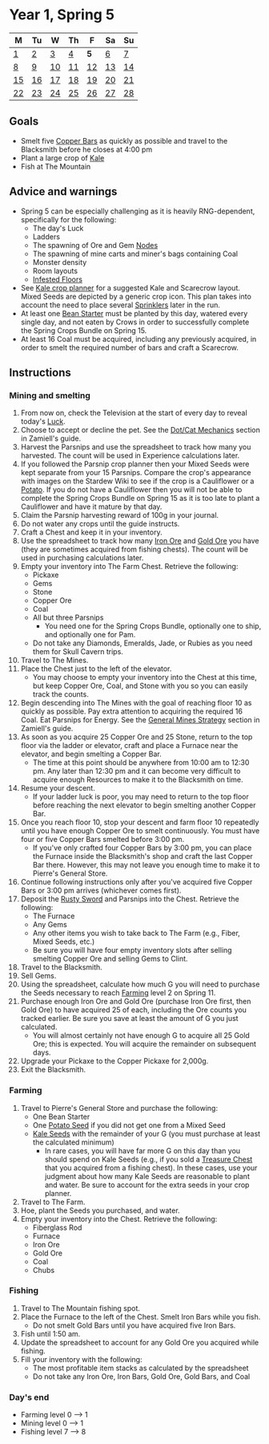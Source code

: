 # Year 1, Spring 5

| M                          | Tu                        | W                         | Th                        | F                         | Sa                        | Su                        |
| -------------------------- | ------------------------- | ------------------------- | ------------------------- |-------------------------- | ------------------------- | ------------------------- |
| [1](year-1-spring-1.md)    | [2](year-1-spring-2.md)   | [3](year-1-spring-3.md)   | [4](year-1-spring-4.md)   | **5**                     | [6](year-1-spring-6.md)   | [7](year-1-spring-7.md)   |
| [8](year-1-spring-8.md)    | [9](year-1-spring-9.md)   | [10](year-1-spring-10.md) | [11](year-1-spring-11.md) | [12](year-1-spring-12.md) | [13](year-1-spring-13.md) | [14](year-1-spring-14.md) |
| [15](year-1-spring-15.md)  | [16](year-1-spring-16.md) | [17](year-1-spring-17.md) | [18](year-1-spring-18.md) | [19](year-1-spring-19.md) | [20](year-1-spring-20.md) | [21](year-1-spring-21.md) |
| [22](year-1-spring-22.md)  | [23](year-1-spring-23.md) | [24](year-1-spring-24.md) | [25](year-1-spring-25.md) | [26](year-1-spring-26.md) | [27](year-1-spring-27.md) | [28](year-1-spring-28.md) |

## Goals

- Smelt five [Copper Bars](https://stardewvalleywiki.com/Copper_Bar) as quickly as possible and travel to the Blacksmith before he closes at 4:00 pm
- Plant a large crop of [Kale](https://stardewvalleywiki.com/Kale)
- Fish at The Mountain

## Advice and warnings

- Spring 5 can be especially challenging as it is heavily RNG-dependent, specifically for the following:
  - The day's Luck
  - Ladders
  - The spawning of Ore and Gem [Nodes](https://stardewvalleywiki.com/Mining#Mining_Nodes)
  - The spawning of mine carts and miner's bags containing Coal
  - Monster density
  - Room layouts
  - [Infested Floors](https://stardewvalleywiki.com/The_Mines#Infested_Floors)
- See [Kale crop planner](https://stardew.info/planner/33-dirty-gerbils-fought-easily) for a suggested Kale and Scarecrow layout. Mixed Seeds are depicted by a generic crop icon. This plan takes into account the need to place several [Sprinklers](https://stardewvalleywiki.com/Sprinkler) later in the run.
- At least one [Bean Starter](https://stardewvalleywiki.com/Bean_Starter) must be planted by this day, watered every single day, and not eaten by Crows in order to successfully complete the Spring Crops Bundle on Spring 15.
- At least 16 Coal must be acquired, including any previously acquired, in order to smelt the required number of bars and craft a Scarecrow.

## Instructions

### Mining and smelting

1. From now on, check the Television at the start of every day to reveal today's [Luck](https://stardewvalleywiki.com/Luck).
2. Choose to accept or decline the pet. See the [Dot/Cat Mechanics](https://github.com/Zamiell/stardew-valley/blob/master/Min-Max_Guide.md#dogcat-mechanics) section in Zamiell's guide.
3. Harvest the Parsnips and use the spreadsheet to track how many you harvested. The count will be used in Experience calculations later.
4. If you followed the Parsnip crop planner then your Mixed Seeds were kept separate from your 15 Parsnips. Compare the crop's appearance with images on the Stardew Wiki to see if the crop is a Cauliflower or a [Potato](https://stardewvalleywiki.com/Potato). If you do not have a Cauliflower then you will not be able to complete the Spring Crops Bundle on Spring 15 as it is too late to plant a Cauliflower and have it mature by that day.
5. Claim the Parsnip harvesting reward of 100g in your journal.
6. Do not water any crops until the guide instructs.
7. Craft a Chest and keep it in your inventory.
8. Use the spreadsheet to track how many [Iron Ore](https://stardewvalleywiki.com/Iron_Ore) and [Gold Ore](https://stardewvalleywiki.com/Gold_Ore) you have (they are sometimes acquired from fishing chests). The count will be used in purchasing calculations later.
9. Empty your inventory into The Farm Chest. Retrieve the following:
   - Pickaxe
   - Gems
   - Stone
   - Copper Ore
   - Coal
   - All but three Parsnips
     - You need one for the Spring Crops Bundle, optionally one to ship, and optionally one for Pam.
   - Do not take any Diamonds, Emeralds, Jade, or Rubies as you need them for Skull Cavern trips.
10. Travel to The Mines.
11. Place the Chest just to the left of the elevator.
    - You may choose to empty your inventory into the Chest at this time, but keep Copper Ore, Coal, and Stone with you so you can easily track the counts.
12. Begin descending into The Mines with the goal of reaching floor 10 as quickly as possible. Pay extra attention to acquiring the required 16 Coal. Eat Parsnips for Energy. See the [General Mines Strategy](https://github.com/Zamiell/stardew-valley/blob/master/Min-Max_Guide.md#general-mines-strategy) section in Zamiell's guide.
13. As soon as you acquire 25 Copper Ore and 25 Stone, return to the top floor via the ladder or elevator, craft and place a Furnace near the elevator, and begin smelting a Copper Bar.
    - The time at this point should be anywhere from 10:00 am to 12:30 pm. Any later than 12:30 pm and it can become very difficult to acquire enough Resources to make it to the Blacksmith on time.
14. Resume your descent.
    - If your ladder luck is poor, you may need to return to the top floor before reaching the next elevator to begin smelting another Copper Bar.
15. Once you reach floor 10, stop your descent and farm floor 10 repeatedly until you have enough Copper Ore to smelt continuously. You must have four or five Copper Bars smelted before 3:00 pm.
    - If you've only crafted four Copper Bars by 3:00 pm, you can place the Furnace inside the Blacksmith's shop and craft the last Copper Bar there. However, this may not leave you enough time to make it to Pierre's General Store.
16. Continue following instructions only after you've acquired five Copper Bars or 3:00 pm arrives (whichever comes first).
17. Deposit the [Rusty Sword](https://stardewvalleywiki.com/Rusty_Sword) and Parsnips into the Chest. Retrieve the following:
    - The Furnace
    - Any Gems
    - Any other items you wish to take back to The Farm (e.g., Fiber, Mixed Seeds, etc.)
    - Be sure you will have four empty inventory slots after selling smelting Copper Ore and selling Gems to Clint.
18. Travel to the Blacksmith.
19. Sell Gems.
20. Using the spreadsheet, calculate how much G you will need to purchase the Seeds necessary to reach [Farming](https://stardewvalleywiki.com/Farming) level 2 on Spring 11.
21. Purchase enough Iron Ore and Gold Ore (purchase Iron Ore first, then Gold Ore) to have acquired 25 of each, including the Ore counts you tracked earlier. Be sure you save at least the amount of G you just calculated.
    - You will almost certainly not have enough G to acquire all 25 Gold Ore; this is expected. You will acquire the remainder on subsequent days.
22. Upgrade your Pickaxe to the Copper Pickaxe for 2,000g.
23. Exit the Blacksmith.

### Farming

1. Travel to Pierre's General Store and purchase the following:
   - One Bean Starter
   - One [Potato Seed](https://stardewvalleywiki.com/Potato_Seeds) if you did not get one from a Mixed Seed
   - [Kale Seeds](https://stardewvalleywiki.com/Kale_Seeds) with the remainder of your G (you must purchase at least the calculated minimum)
     - In rare cases, you will have far more G on this day than you should spend on Kale Seeds (e.g., if you sold a [Treasure Chest](https://stardewvalleywiki.com/Treasure_Chest) that you acquired from a fishing chest). In these cases, use your judgment about how many Kale Seeds are reasonable to plant and water. Be sure to account for the extra seeds in your crop planner.
2. Travel to The Farm.
3. Hoe, plant the Seeds you purchased, and water.
4. Empty your inventory into the Chest. Retrieve the following:
   - Fiberglass Rod
   - Furnace
   - Iron Ore
   - Gold Ore
   - Coal
   - Chubs

### Fishing

1. Travel to The Mountain fishing spot.
2. Place the Furnace to the left of the Chest. Smelt Iron Bars while you fish.
   - Do not smelt Gold Bars until you have acquired five Iron Bars.
3. Fish until 1:50 am.
4. Update the spreadsheet to account for any Gold Ore you acquired while fishing.
5. Fill your inventory with the following:
   - The most profitable item stacks as calculated by the spreadsheet
   - Do not take any Iron Ore, Iron Bars, Gold Ore, Gold Bars, and Coal

### Day's end

- Farming level 0 ⟶ 1
- Mining level 0 ⟶ 1
- Fishing level 7 ⟶ 8
